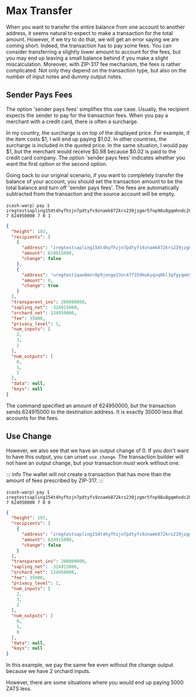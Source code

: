 # Max Transfer

When you want to transfer the entire balance from one account to another
address, it seems natural to expect to make a transaction for the total amount.
However, if we try to do that, we will get an error saying we are coming short.
Indeed, the transaction has to pay some fees. You can consider transferring a
slightly lower amount to account for the fees, but you may end up leaving a
small balance behind if you make a slight miscalculation. Moreover, with ZIP-317
fee mechanism, the fees is rather complicated. Not only they depend on the
transaction type, but also on the number of input notes and dummy output notes.

## Sender Pays Fees

The option 'sender pays fees' simplifies this use case. Usually, the recipient
expects the sender to pay for the transaction fees. When you pay a merchant with
a credit card, there is often a surcharge.

In my country, the surcharge is on top of the displayed price. For example, if
the item costs $1, I will end up paying $1.02. In other countries, the surcharge
is included in the quoted price. In the same situation, I would pay $1, but the
merchant would receive $0.98 because $0.02 is paid to the credit card company.
The option 'sender pays fees' indicates whether you want the first option or the
second option.

Going back to our original scenario, if you want to completely transfer the
balance of your account, you should set the transaction amount to be the total
balance and turn off 'sender pays fees'. The fees are automatically subtracted
from the transaction and the source account will be empty.

```
zcash-warp〉pay 1 zregtestsapling154t4hyfhzjn7pdtyfs9znamk872krs239jzgmr5fnp98u8gqmhndc28c3el0k95d7reus097upc 7 624950000 7 0 1
```
```json
{
  "height": 103,
  "recipients": [
    {
      "address": "zregtestsapling154t4hyfhzjn7pdtyfs9znamk872krs239jzgmr5fnp98u8gqmhndc28c3el0k95d7reus097upc",
      "amount": 624915000,
      "change": false
    },
    {
      "address": "uregtest1qae0mnr0p9jenge23nc47f359kwkyqvq0kl3qfgyqmk5k37jcvqlzafype9r99yxwfhs38q3w0a2qgam489deht2fguv6hg6g5m0c5vk",
      "amount": 0,
      "change": true
    }
  ],
  "transparent_ins": 200000000,
  "sapling_net": -324915000,
  "orchard_net": 124950000,
  "fee": 35000,
  "privacy_level": 1,
  "num_inputs": [
    2,
    3,
    2
  ],
  "num_outputs": [
    0,
    1,
    1
  ],
  "data": null,
  "keys": null
}
```

The command specified an amount of 624950000, but the transaction sends 624915000
to the destination address. It is exactly 35000 less that accounts for the fees.

## Use Change

However, we also see that we have an output change of 0. If you don't want to
have this output, you can unset `use_change`. The transaction builder will
not have an output change, but your transaction *must* work without one.

::: info
The wallet will not create a transaction that has more than the amount
of fees prescribed by ZIP-317.
:::

```
zcash-warp〉pay 1 zregtestsapling154t4hyfhzjn7pdtyfs9znamk872krs239jzgmr5fnp98u8gqmhndc28c3el0k95d7reus097upc 7 624950000 7 0 0
```
```json
{
  "height": 103,
  "recipients": [
    {
      "address": "zregtestsapling154t4hyfhzjn7pdtyfs9znamk872krs239jzgmr5fnp98u8gqmhndc28c3el0k95d7reus097upc",
      "amount": 624915000,
      "change": false
    }
  ],
  "transparent_ins": 200000000,
  "sapling_net": -324915000,
  "orchard_net": 124950000,
  "fee": 35000,
  "privacy_level": 1,
  "num_inputs": [
    2,
    3,
    2
  ],
  "num_outputs": [
    0,
    1,
    0
  ],
  "data": null,
  "keys": null
}
```

In this example, we pay the same fee even without the change output because
we have 2 orchard inputs.

However, there are some situations where you would end up paying 5000 ZATS
less.
